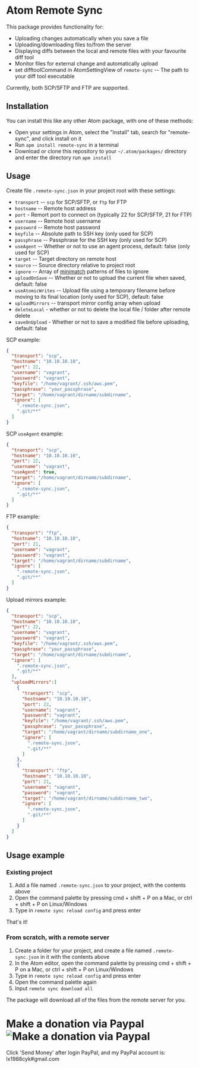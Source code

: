 # Atom Remote Sync
This package provides functionality for:
- Uploading changes automatically when you save a file
- Uploading/downloading files to/from the server
- Displaying diffs between the local and remote files with your favourite diff tool
- Monitor files for external change and automatically upload
- set difftoolCommand in AtomSettingView of `remote-sync` -- The path to your diff tool executable

Currently, both SCP/SFTP and FTP are supported.

## Installation
You can install this like any other Atom package, with one of these methods:
- Open your settings in Atom, select the "Install" tab, search for "remote-sync", and click install on it
- Run `apm install remote-sync` in a terminal
- Download or clone this repository to your `~/.atom/packages/` directory and enter the directory run `apm install`

## Usage
Create file `.remote-sync.json` in your project root with these settings:
- `transport` -- `scp` for SCP/SFTP, or `ftp` for FTP
- `hostname` -- Remote host address
- `port` - Remort port to connect on (typically 22 for SCP/SFTP, 21 for FTP)
- `username` -- Remote host username
- `password` -- Remote host password
- `keyfile` -- Absolute path to SSH key (only used for SCP)
- `passphrase` -- Passphrase for the SSH key (only used for SCP)
- `useAgent` -- Whether or not to use an agent process, default: false (only used for SCP)
- `target` -- Target directory on remote host
- `source` -- Source directory relative to project root
- `ignore` -- Array of [minimatch](https://github.com/isaacs/minimatch) patterns of files to ignore
- `uploadOnSave` -- Whether or not to upload the current file when saved, default: false
- `useAtomicWrites` -- Upload file using a temporary filename before moving to its final location (only used for SCP), default: false
- `uploadMirrors` -- transport mirror config array when upload
- `deleteLocal` - whether or not to delete the local file / folder after remote delete
- `saveOnUpload` - Whether or not to save a modified file before uploading, default: false

SCP example:

```json
{
  "transport": "scp",
  "hostname": "10.10.10.10",
  "port": 22,
  "username": "vagrant",
  "password": "vagrant",
  "keyfile": "/home/vagrant/.ssh/aws.pem",
  "passphrase": "your_passphrase",
  "target": "/home/vagrant/dirname/subdirname",
  "ignore": [
    ".remote-sync.json",
    ".git/**"
  ]
}
```

SCP `useAgent` example:

```json
{
  "transport": "scp",
  "hostname": "10.10.10.10",
  "port": 22,
  "username": "vagrant",
  "useAgent": true,
  "target": "/home/vagrant/dirname/subdirname",
  "ignore": [
    ".remote-sync.json",
    ".git/**"
  ]
}
```

FTP example:

```json
{
  "transport": "ftp",
  "hostname": "10.10.10.10",
  "port": 21,
  "username": "vagrant",
  "password": "vagrant",
  "target": "/home/vagrant/dirname/subdirname",
  "ignore": [
    ".remote-sync.json",
    ".git/**"
  ]
}
```

Upload mirrors example:

```json
{
  "transport": "scp",
  "hostname": "10.10.10.10",
  "port": 22,
  "username": "vagrant",
  "password": "vagrant",
  "keyfile": "/home/vagrant/.ssh/aws.pem",
  "passphrase": "your_passphrase",
  "target": "/home/vagrant/dirname/subdirname",
  "ignore": [
    ".remote-sync.json",
    ".git/**"
  ],
  "uploadMirrors":[
    {
      "transport": "scp",
      "hostname": "10.10.10.10",
      "port": 22,
      "username": "vagrant",
      "password": "vagrant",
      "keyfile": "/home/vagrant/.ssh/aws.pem",
      "passphrase": "your_passphrase",
      "target": "/home/vagrant/dirname/subdirname_one",
      "ignore": [
        ".remote-sync.json",
        ".git/**"
      ]
    },
    {
      "transport": "ftp",
      "hostname": "10.10.10.10",
      "port": 21,
      "username": "vagrant",
      "password": "vagrant",
      "target": "/home/vagrant/dirname/subdirname_two",
      "ignore": [
        ".remote-sync.json",
        ".git/**"
      ]
    }
  ]
}
```

## Usage example
### Existing project
1. Add a file named `.remote-sync.json` to your project, with the contents above
2. Open the command palette by pressing cmd + shift + P on a Mac, or ctrl + shift + P on Linux/Windows
3. Type in `remote sync reload config` and press enter

That's it!

### From scratch, with a remote server
1. Create a folder for your project, and create a file named `.remote-sync.json` in it with the contents above
2. In the Atom editor, open the command palette by pressing cmd + shift + P on a Mac, or ctrl + shift + P on Linux/Windows
3. Type in `remote sync reload config` and press enter
4. Open the command palette again
5. Input `remote sync download all`

The package will download all of the files from the remote server for you.

# Make a donation via Paypal ![Make a donation via Paypal](https://www.paypalobjects.com/en_US/i/btn/btn_donate_SM.gif)
Click 'Send Money' after login PayPal, and my PayPal account is: lx1988cyk#gmail.com
